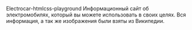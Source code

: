 ﻿Electrocar-htmlcss-playground
Информационный сайт об электромобилях, который вы можете использовать в своих целях. Вся информация, а так же изображения были взяты из Википедии. 
